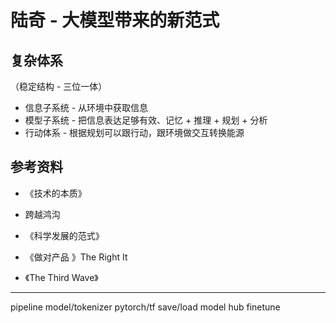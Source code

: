 # 陆奇 - 大模型带来的新范式

## 复杂体系

（稳定结构 - 三位一体）

- 信息子系统 - 从环境中获取信息
- 模型子系统 - 把信息表达足够有效、记忆 + 推理 + 规划 + 分析
- 行动体系 - 根据规划可以跟行动，跟环境做交互转换能源

## 参考资料

- 《技术的本质》
- 跨越鸿沟
- 《科学发展的范式》

- 《做对产品 》The Right It

- 《The Third Wave》

---

pipeline
model/tokenizer
pytorch/tf
save/load
model hub
finetune
